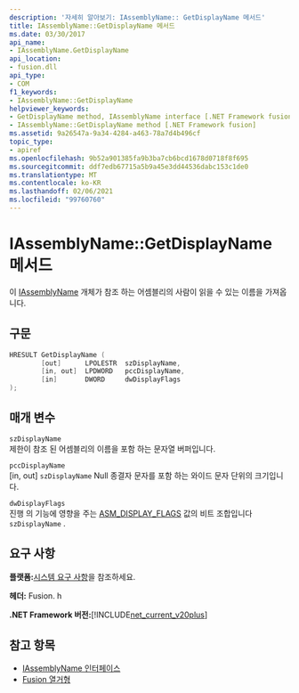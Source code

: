 ```yaml
---
description: '자세히 알아보기: IAssemblyName:: GetDisplayName 메서드'
title: IAssemblyName::GetDisplayName 메서드
ms.date: 03/30/2017
api_name:
- IAssemblyName.GetDisplayName
api_location:
- fusion.dll
api_type:
- COM
f1_keywords:
- IAssemblyName::GetDisplayName
helpviewer_keywords:
- GetDisplayName method, IAssemblyName interface [.NET Framework fusion]
- IAssemblyName::GetDisplayName method [.NET Framework fusion]
ms.assetid: 9a26547a-9a34-4284-a463-78a7d4b496cf
topic_type:
- apiref
ms.openlocfilehash: 9b52a901385fa9b3ba7cb6bcd1678d0718f8f695
ms.sourcegitcommit: ddf7edb67715a5b9a45e3dd44536dabc153c1de0
ms.translationtype: MT
ms.contentlocale: ko-KR
ms.lasthandoff: 02/06/2021
ms.locfileid: "99760760"
---
```

# <a name="iassemblynamegetdisplayname-method"></a>IAssemblyName::GetDisplayName 메서드

이 [IAssemblyName](iassemblyname-interface.md) 개체가 참조 하는 어셈블리의 사람이 읽을 수 있는 이름을 가져옵니다.  
  
## <a name="syntax"></a>구문  
  
```cpp  
HRESULT GetDisplayName (  
        [out]      LPOLESTR  szDisplayName,  
        [in, out]  LPDWORD   pccDisplayName,  
        [in]       DWORD     dwDisplayFlags  
);  
```  
  
## <a name="parameters"></a>매개 변수  

 `szDisplayName`  
 제한이 참조 된 어셈블리의 이름을 포함 하는 문자열 버퍼입니다.  
  
 `pccDisplayName`  
 [in, out] `szDisplayName` Null 종결자 문자를 포함 하는 와이드 문자 단위의 크기입니다.  
  
 `dwDisplayFlags`  
 진행 의 기능에 영향을 주는 [ASM_DISPLAY_FLAGS](asm-display-flags-enumeration.md) 값의 비트 조합입니다 `szDisplayName` .  
  
## <a name="requirements"></a>요구 사항  

 **플랫폼:**[시스템 요구 사항](../../get-started/system-requirements.md)을 참조하세요.  
  
 **헤더:** Fusion. h  
  
 **.NET Framework 버전:**[!INCLUDE[net_current_v20plus](../../../../includes/net-current-v20plus-md.md)]  
  
## <a name="see-also"></a>참고 항목

- [IAssemblyName 인터페이스](iassemblyname-interface.md)
- [Fusion 열거형](fusion-enumerations.md)
